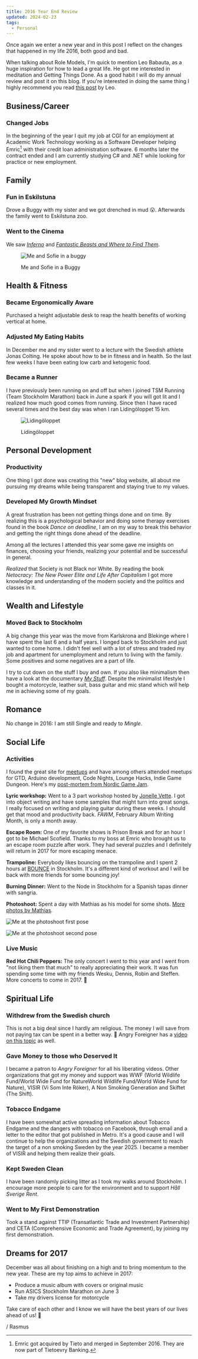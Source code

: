 ```yaml
---
title: 2016 Year End Review
updated: 2024-02-23
tags:
  - Personal
---
```


Once again we enter a new year and in this post I reflect on the changes that happened in my life 2016, both good and bad.

<!--more-->

When talking about Role Models, I'm quick to mention Leo Babauta, as a huge inspiration for how to lead a great life.
He got me interested in meditation and Getting Things Done. As a good habit I will do my annual review and post it on this blog. If you're interested in doing the same thing I highly recommend you read [this post](https://zenhabits.net/yearend/) by Leo.

## Business/Career

### Changed Jobs

In the beginning of the year I quit my job at CGI for an employment at Academic Work Technology working as a Software Developer helping Emric[^1] with their credit loan administration software. 6 months later the contract ended and I am currently studying C# and .NET while looking for practice or new employment.

[^1]: Emric got acquired by Tieto and merged in September 2016. They are now part of Tietoevry Banking.

## Family

### Fun in Eskilstuna

Drove a Buggy with my sister and we got drenched in mud 😮. Afterwards the family went to Eskilstuna zoo.

### Went to the Cinema

We saw [*Inferno*](https://www.imdb.com/title/tt3062096/) and [*Fantastic Beasts and Where to Find Them*](https://www.imdb.com/title/tt3183660/).

<figure>

  ![Me and Sofie in a buggy](/img/events/buggy-regular.webp)
  <figcaption>Me and Sofie in a Buggy</figcaption>
</figure>

## Health & Fitness

### Became Ergonomically Aware

Purchased a height adjustable desk to reap the health benefits of working vertical at home.

### Adjusted My Eating Habits

In December me and my sister went to a lecture with the Swedish athlete Jonas Colting. He spoke about how to be in fitness and in health. So the last few weeks I have been eating low carb and ketogenic food.

### Became a Runner

I have previously been running on and off but when I joined TSM Running (Team Stockholm Marathon) back in June a spark if you will got lit and I realized how much good comes from running. Since then I have raced several times and the best day was when I ran Lidingöloppet 15 km.

<figure>

  ![Lidingöloppet](/img/rasmus/lidingo-2016-regular.webp)
  <figcaption>Lidingöloppet</figcaption>
</figure>

## Personal Development

### Productivity

One thing I got done was creating this "new" blog website, all about me pursuing my dreams while being transparent and staying true to my values.

### Developed My Growth Mindset

A great frustration has been not getting things done and on time. By realizing this is a psychological behavior and doing some therapy exercises found in the book _Dance on deadline_, I am on my way to break this behavior and getting the right things done ahead of the deadline.

Among all the lectures I attended this year some gave me insights on finances, choosing your friends, realizing your potential and be successful in general.

*Realized* that Society is not Black nor White. By reading the book _Netocracy: The New Power Elite and Life After Capitalism_ I got more knowledge and understanding of the modern society and the politics and classes in it.

## Wealth and Lifestyle

### Moved Back to Stockholm

A big change this year was the move from Karlskrona and Blekinge where I have spent the last 6 and a half years. I longed back to Stockholm and just wanted to come home. I didn't feel well with a lot of stress and traded my job and apartment for unemployment and return to living with the family. Some positives and some negatives are a part of life.

I try to cut down on the stuff I buy and own. If you also like minimalism then have a look at the documentary [*My Stuff*](https://www.imdb.com/title/tt2599898/). Despite the minimalist lifestyle I bought a motorcycle, leather suit, bass guitar and mic stand which will help me in achieving some of my goals.

## Romance

No change in 2016: I am still Single and ready to *Mingle*.

## Social Life

### Activities

I found the great site for [meetups](https://www.meetup.com/) and have among others attended meetups for GTD, Arduino development, Code Nights, Lounge Hacks, Indie Game Dungeon. Here's my [post-mortem from Nordic Game Jam](/fun-recreation/2016/04/20/nordic-game-jam-2016-post-mortem.html).

**Lyric workshop:** Went to a 3 part workshop hosted by [Jonelle Vette](https://www.vettemusic.com/). I got into object writing and have some samples that might turn into great songs. I really focused on writing and playing guitar during these weeks. I should get that mood and productivity back. _FAWM_, February Album Writing Month, is only a month away.

**Escape Room:** One of my favorite shows is Prison Break and for an hour I got to be Michael Scofield. Thanks to my boss at Emric who brought us to an escape room puzzle after work. They had several puzzles and I definitely will return in 2017 for more escaping menace.

**Trampoline:** Everybody likes bouncing on the trampoline and I spent 2 hours at [BOUNCE](https://www.youtube.com/watch?v=5x2b5-Esf5Q) in Stockholm. It's a different kind of workout and I will be back with more friends for some bouncing joy!

**Burning Dinner:** Went to the Node in Stockholm for a Spanish tapas dinner with sangria.

**Photoshoot:** Spent a day with Mathias as his model for some shots. [More photos by Mathias](https://www.facebook.com/MathiasAPhotography/).

![Me at the photoshoot first pose](/img/rasmus/rasmus-model-mathias-andersson-2016-1-regular.webp)

![Me at the photoshoot second pose](/img/rasmus/rasmus-model-mathias-andersson-2016-2-regular.webp)

### Live Music

**Red Hot Chili Peppers:** The only concert I went to this year and I went from "not liking them that much" to really appreciating their work. It was fun spending some time with my friends Wesku, Dennis, Robin and Steffen. More concerts to come in 2017. 🤘

## Spiritual Life

### Withdrew from the Swedish church

This is not a big deal since I hardly am religious. The money I will save from not paying tax can be spent in a better way. 🙂 Angry Foreigner has a [video on this topic](https://www.youtube.com/watch?v=pQ6CsTtEMu4) as well.

### Gave Money to those who Deserved It

I became a patron to *Angry Foreigner* for all his liberating videos. Other organizations that got my money and support was WWF (World Wildlife Fund/World Wide Fund for NatureWorld Wildlife Fund/World Wide Fund for Nature), VISIR (Vi Som Inte Röker), A Non Smoking Generation and Skiftet (The Shift).

### Tobacco Endgame

I have been somewhat active spreading information about Tobacco Endgame and the dangers with tobacco on Facebook, through email and a letter to the editor that got published in Metro. It's a good cause and I will continue to help the organizations and the Swedish government to reach the target of a non smoking Sweden by the year 2025. I became a member of VISIR and helping them realize their goals.

### Kept Sweden Clean

I have been randomly picking litter as I took my walks around Stockholm. I encourage more people to care for the environment and to support _Håll Sverige Rent_.

### Went to My First Demonstration

Took a stand against TTIP (Transatlantic Trade and Investment Partnership) and CETA (Comprehensive Economic and Trade Agreement), by joining my first demonstration.

## Dreams for 2017

December was all about finishing on a high and to bring momentum to the new year. These are my top aims to achieve in 2017:

- Produce a music album with covers or original music
- Run ASICS Stockholm Marathon on June 3
- Take my drivers license for motorcycle

Take care of each other and I know we will have the best years of our lives ahead of us! 🙂

/ Rasmus

